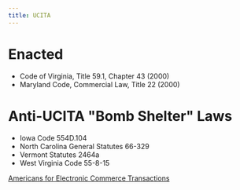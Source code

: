 ```yaml
---
title: UCITA
---
```


# Enacted

- Code of Virginia, Title 59.1, Chapter 43 (2000)
- Maryland Code, Commercial Law, Title 22 (2000)

# Anti-UCITA "Bomb Shelter" Laws

- Iowa Code 554D.104
- North Carolina General Statutes 66-329
- Vermont Statutes 2464a
- West Virginia Code 55-8-15

[Americans for Electronic Commerce Transactions](http://www.ucita.com/)
